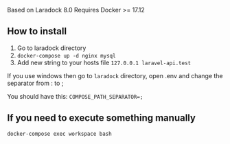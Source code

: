 Based on Laradock 8.0
Requires Docker >= 17.12

## How to install

1. Go to laradock directory
2. `docker-compose up -d nginx mysql`
3. Add new string to your hosts file `127.0.0.1 laravel-api.test`

If you use windows then go to `laradock` directory, open .env and change the separator from : to ;

You should have this: `COMPOSE_PATH_SEPARATOR=;`


## If you need to execute something manually

`docker-compose exec workspace bash`